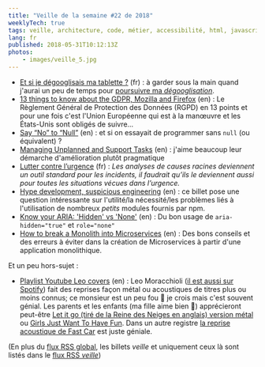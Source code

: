```yaml
---
title: "Veille de la semaine #22 de 2018"
weeklyTech: true
tags: veille, architecture, code, métier, accessibilité, html, javascript, npm, agile, vie privée, android, dégooglisation, google
lang: fr
published: 2018-05-31T10:12:13Z
photos:
    - images/veille_5.jpg
---
```

* [Et si je dégooglisais ma tablette ?](https://devil505.github.io//2018-05-26-EtSiJeDegooglisaisMaTablette/) (fr)&nbsp;: à garder sous la main quand j'aurai un peu de temps pour [poursuivre ma *dégooglisation*](/post/degooglisation-etat-des-lieux/).
* [13 things to know about the GDPR, Mozilla and Firefox](https://blog.mozilla.org/internetcitizen/2018/05/23/gdpr-mozilla/) (en)&nbsp;: Le Règlement Général de Protection des Données (RGPD) en 13 points et pour une fois c'est l'Union Européenne qui est à la manœuvre et les États-Unis sont obligés de suivre…
* [Say “No” to “Null”](https://elegantcode.com/2010/05/01/say-no-to-null/) (en)&nbsp;: et si on essayait de programmer sans `null` (ou équivalent) ? 
* [Managing Unplanned and Support Tasks](https://developers.soundcloud.com/blog/managing-unplanned-and-support-tasks) (en)&nbsp;: j'aime beaucoup leur démarche d'amélioration plutôt pragmatique
* [Lutter contre l’urgence](http://archiloque.net/blog/urgence/) (fr)&nbsp;: _Les analyses de causes racines deviennent un outil standard pour les incidents, il faudrait qu’ils le deviennent aussi pour toutes les situations vécues dans l’urgence._
* [Hype development, suspicious engineering](http://david-grs.github.io/hype_development_suspicious_engineering/) (en)&nbsp;: ce billet pose une question intéressante sur l'utilité/la nécessité/les problèmes liés à l'utilisation de nombreux *petits* modules fournis par npm.
* [Know your ARIA: 'Hidden' vs 'None'](http://www.scottohara.me/blog/2018/05/05/hidden-vs-none.html) (en)&nbsp;: Du bon usage de `aria-hidden="true"` et `role="none"`
* [How to break a Monolith into Microservices](https://martinfowler.com/articles/break-monolith-into-microservices.html) (en)&nbsp;: Des bons conseils et des erreurs à éviter dans la création de Microservices à partir d'une application monolithique.

Et un peu hors-sujet&nbsp;:

* [Playlist Youtube Leo covers](https://www.youtube.com/playlist?list=PLEEX8g2XtzsGv61U11HpoWt5JP18NHeve) (en)&nbsp;: Leo Moracchioli ([il est aussi sur Spotify](https://open.spotify.com/artist/5KWOCu1saEHAhPiLKlOLIy?si=DlkAsFNOTU2depy2Xap9tQ)) fait des reprises façon métal ou acoustiques de titres plus ou moins connus; ce monsieur est un peu fou 🤪 je crois mais c'est souvent génial. Les parents et les enfants (ma fille aime bien 🤘) apprécieront peut-être [Let it go (tiré de la Reine des Neiges en anglais) version métal](https://www.youtube.com/watch?v=so49WpSj9bo) ou [Girls Just Want To Have Fun](https://www.youtube.com/watch?v=s8vvtxeT6d8). Dans un autre registre [la reprise acoustique de Fast Car](https://www.youtube.com/watch?v=-c79K8USmWY) est juste géniale.

(En plus du [flux RSS global](/rss.xml), les billets *veille*
et uniquement ceux là sont listés dans le [flux RSS *veille*](/rss/veille.xml))
